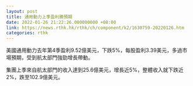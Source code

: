```yaml
---
layout: post
title: 通用動力上季盈利勝預期
date: 2022-01-26 21:22:26.000000000 +08:00
link: https://news.rthk.hk/rthk/ch/component/k2/1630759-20220126.htm
categories: rthk
---
```


美國通用動力去年第4季盈利9.52億美元，下跌5%，每股盈利3.39美元，多過市場預期，受到航太部門強勁增長帶動。

集團上季來自航太部門的收入達到25.6億美元，增長近5%，整體收入就下跌近2%，跌至102.9億美元。
